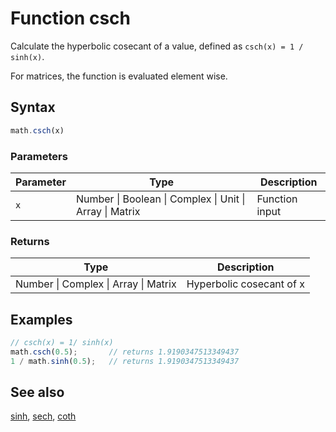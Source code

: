 # Function csch

Calculate the hyperbolic cosecant of a value,
defined as `csch(x) = 1 / sinh(x)`.

For matrices, the function is evaluated element wise.


## Syntax

```js
math.csch(x)
```

### Parameters

Parameter | Type | Description
--------- | ---- | -----------
`x` | Number &#124; Boolean &#124; Complex &#124; Unit &#124; Array &#124; Matrix | Function input

### Returns

Type | Description
---- | -----------
Number &#124; Complex &#124; Array &#124; Matrix | Hyperbolic cosecant of x


## Examples

```js
// csch(x) = 1/ sinh(x)
math.csch(0.5);       // returns 1.9190347513349437
1 / math.sinh(0.5);   // returns 1.9190347513349437
```


## See also

[sinh](sinh.md),
[sech](sech.md),
[coth](coth.md)


<!-- Note: This file is automatically generated from source code comments. Changes made in this file will be overridden. -->
